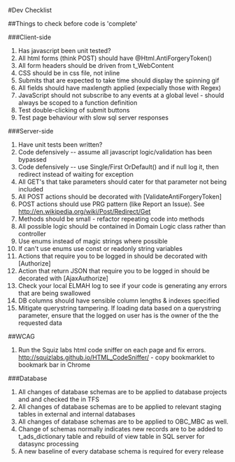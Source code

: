 #Dev Checklist

##Things to check before code is 'complete'

###Client-side
1. Has javascript been unit tested?
1. All html forms (think POST) should have @Html.AntiForgeryToken()
1. All form headers should be driven from t_WebContent
1. CSS should be in css file, not inline
1. Submits that are expected to take time should display the spinning gif
1. All fields should have maxlength applied (expecially those with Regex)
1. JavaScript should not subscribe to any events at a global level - should always be scoped to a function definition
1. Test double-clicking of submit buttons
1. Test page behaviour with slow sql server responses

###Server-side
1. Have unit tests been written?
1. Code defensively -- assume all javascript logic/validation has been bypassed
1. Code defensively -- use Single/First OrDefault() and if null log it, then redirect instead of waiting for exception
1. All GET's that take parameters should cater for that parameter not being included
1. All POST actions should be decorated with [ValidateAntiForgeryToken]
1. POST actions should use PRG pattern (like Report an Issue). See http://en.wikipedia.org/wiki/Post/Redirect/Get
1. Methods should be small - refactor repeating code into methods
1. All possible logic should be contained in Domain Logic class rather than controller
1. Use enums instead of magic strings where possible
1. If can't use enums use const or readonly string variables
1. Actions that require you to be logged in should be decorated with [Authorize]
1. Action that return  JSON that require you to be logged in should be decorated with [AjaxAuthorize]
1. Check your local ELMAH log to see if your code is generating any errors that are being swallowed
1. DB columns should have sensible column lengths & indexes specified
1. Mitigate querystring tampering. If loading data based on a querystring parameter, ensure that the logged on user has is the owner of the the requested data 

##WCAG
1. Run the Squiz labs html code sniffer on each page and fix errors. http://squizlabs.github.io/HTML_CodeSniffer/ - copy bookmarklet to bookmark bar in Chrome

###Database
1. All changes of database schemas are to be applied to database projects and and checked the in TFS
1. All changes of database schemas are to be applied to relevant staging tables in external and internal databases
1. All changes of database schemas are to be applied to OBC_MBC as well.
1. Change of schemas normally indicates new records are to be added to t_ads_dictionary table and rebuild of view table in SQL server for datasync processing
2. A new baseline of every database schema is required for every release

